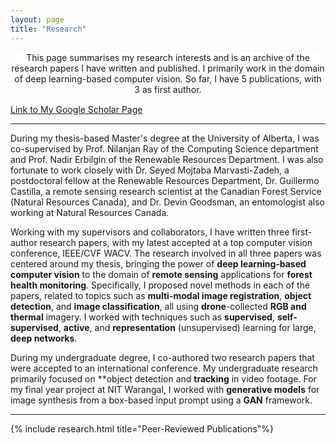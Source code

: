 ```yaml
---
layout: page
title: "Research"
---
```


<!-- TODO: try style= instead -->
<div class="indexBody" style="text-align:center; background-color:rgb(255,255,255)">
This page summarises my research interests and is an archive of the research papers I have written and published. I primarily work in the domain of deep learning-based computer vision. So far, I have 5 publications, with 3 as first author.
</div>


<div class="img-container">
    <div class="more" style="margin-top:15px"><a href="https://scholar.google.com/citations?user=rwVTegUAAAAJ&hl=en&oi=ao">Link to My Google Scholar Page</a></div>
</div>


---

<div class="indexBody">
During my thesis-based Master's degree at the University of Alberta, I was co-supervised by Prof. Nilanjan Ray of the Computing Science department and Prof. Nadir Erbilgin of the Renewable Resources Department. I was also fortunate to work closely with Dr. Seyed Mojtaba Marvasti-Zadeh, a postdoctoral fellow at the Renewable Resources Department,  Dr. Guillermo Castilla, a remote sensing research scientist at the Canadian Forest Service (Natural Resources Canada), and Dr. Devin Goodsman, an entomologist also working at Natural Resources Canada.

Working with my supervisors and collaborators, I have written three first-author research papers, with my latest accepted at a top computer vision conference, IEEE/CVF WACV. The research involved in all three papers was centered around my thesis, bringing the power of <b>deep learning-based computer vision</b> to the domain of <b>remote sensing</b> applications for <b>forest health monitoring</b>. Specifically, I proposed novel methods in each of the papers, related to topics such as <b>multi-modal image registration</b>, <b>object detection</b>, and <b>image classification</b>, all using <b>drone</b>-collected <b>RGB and thermal</b> imagery. I worked with techniques such as <b>supervised</b>, <b>self-supervised</b>, <b>active</b>, and <b>representation</b> (unsupervised) learning for large, <b>deep networks</b>.

During my undergraduate degree, I co-authored two research papers that were accepted to an international conference. My undergraduate research primarily focused on **object detection</b> and <b>tracking</b> in video footage. For my final year project at NIT Warangal, I worked with <b>generative models</b> for image synthesis from a box-based input prompt using a <b>GAN</b> framework.
</div>


---

{% include research.html title="Peer-Reviewed Publications"%}

